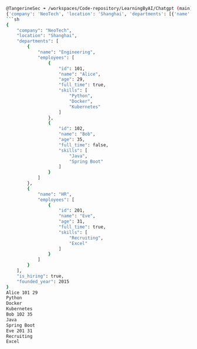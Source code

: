 ```sh
@TangerineSec ➜ /workspaces/Code-repository/LearningByAI/Chatgpt (main) $ pn read_json.py 
{'company': 'NeoTech', 'location': 'Shanghai', 'departments': [{'name': 'Engineering', 'employees': [{'id': 101, 'name': 'Alice', 'age': 29, 'full_time': True, 'skills': ['Python', 'Docker', 'Kubernetes']}, {'id': 102, 'name': 'Bob', 'age': 35, 'full_time': False, 'skills': ['Java', 'Spring Boot']}]}, {'name': 'HR', 'employees': [{'id': 201, 'name': 'Eve', 'age': 31, 'full_time': True, 'skills': ['Recruiting', 'Excel']}]}], 'is_hiring': True, 'founded_year': 2015}
```sh
{
    "company": "NeoTech",
    "location": "Shanghai",
    "departments": [
        {
            "name": "Engineering",
            "employees": [
                {
                    "id": 101,
                    "name": "Alice",
                    "age": 29,
                    "full_time": true,
                    "skills": [
                        "Python",
                        "Docker",
                        "Kubernetes"
                    ]
                },
                {
                    "id": 102,
                    "name": "Bob",
                    "age": 35,
                    "full_time": false,
                    "skills": [
                        "Java",
                        "Spring Boot"
                    ]
                }
            ]
        },
        {
            "name": "HR",
            "employees": [
                {
                    "id": 201,
                    "name": "Eve",
                    "age": 31,
                    "full_time": true,
                    "skills": [
                        "Recruiting",
                        "Excel"
                    ]
                }
            ]
        }
    ],
    "is_hiring": true,
    "founded_year": 2015
}
Alice 101 29
Python
Docker
Kubernetes
Bob 102 35
Java
Spring Boot
Eve 201 31
Recruiting
Excel
